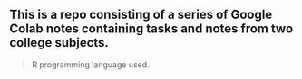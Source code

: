 ## This is a repo consisting of a series of Google Colab notes containing tasks and notes from two college subjects.
> R programming language used.
